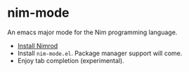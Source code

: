 nim-mode
===========

An emacs major mode for the Nim programming language.

* [Install Nimrod](http://nimrod-code.org/download.html)
* Install `nim-mode.el`. Package manager support will come.
* Enjoy tab completion (experimental).
